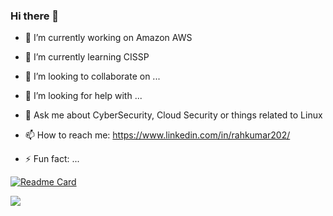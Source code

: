 ### Hi there 👋


- 🔭 I’m currently working on Amazon AWS
- 🌱 I’m currently learning CISSP
- 👯 I’m looking to collaborate on ...
- 🤔 I’m looking for help with ...
- 💬 Ask me about CyberSecurity, Cloud Security or things related to Linux
- 📫 How to reach me: https://www.linkedin.com/in/rahkumar202/

- ⚡ Fun fact: ...

[![Readme Card](https://github-readme-stats.vercel.app/api/?username=imrk51&&show_icons=true&theme=algolia)](https://github.com/imrk51/github-readme-stats)

<img src="https://github-readme-stats.vercel.app/api/?username=imrk51&&show_icons=true&theme=algolia">
